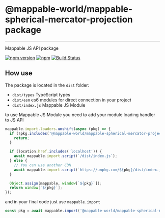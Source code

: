 # @mappable-world/mappable-spherical-mercator-projection package

---

Mappable JS API package

[![npm version](https://badge.fury.io/js/@mappable-world%2Fmappable-spherical-mercator-projection.svg)](https://badge.fury.io/js/@mappable-world%2Fmappable-spherical-mercator-projection)
[![npm](https://img.shields.io/npm/dm/@mappable-world/mappable-spherical-mercator-projection.svg)](https://www.npmjs.com/package/@mappable-world/mappable-spherical-mercator-projection)
[![Build Status](https://github.com/mappable-world/mappable-cartesian-projection/workflows/Run%20tests/badge.svg)](https://github.com/mappable-world/mappable-cartesian-projection/actions/workflows/tests.yml)

## How use

The package is located in the `dist` folder:

- `dist/types` TypeScript types
- `dist/esm` es6 modules for direct connection in your project
- `dist/index.js` Mappable JS Module

to use Mappable JS Module you need to add your module loading handler to JS API

```js
mappable.import.loaders.unshift(async (pkg) => {
  if (!pkg.includes('@mappable-world/mappable-spherical-mercator-projection')) {
    return;
  }

  if (location.href.includes('localhost')) {
    await mappable.import.script(`/dist/index.js`);
  } else {
    // You can use another CDN
    await mappable.import.script(`https://unpkg.com/${pkg}/dist/index.js`);
  }

  Object.assign(mappable, window[`${pkg}`]);
  return window[`${pkg}`];
});
```

and in your final code just use `mappable.import`

```js
const pkg = await mappable.import('@mappable-world/mappable-spherical-mercator-projection')
```
